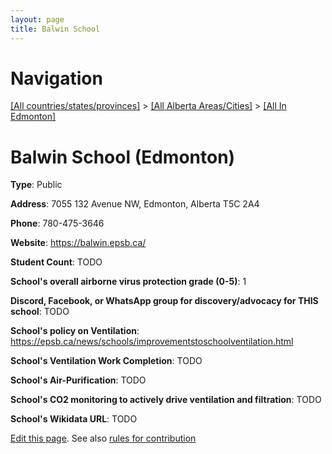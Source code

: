 ```yaml
---
layout: page
title: Balwin School
---
```

# Navigation

[[All countries/states/provinces]](../../..) > [[All Alberta Areas/Cities]](../..) > [[All In Edmonton]](..)

# Balwin School (Edmonton)

**Type**: Public

**Address**: 7055 132 Avenue NW, Edmonton, Alberta T5C 2A4

**Phone**: 780-475-3646

**Website**: <https://balwin.epsb.ca/>

**Student Count**: TODO

**School's overall airborne virus protection grade (0-5)**: 1

**Discord, Facebook, or WhatsApp group for discovery/advocacy for THIS school**: TODO

**School's policy on Ventilation**: <https://epsb.ca/news/schools/improvementstoschoolventilation.html>

**School's Ventilation Work Completion**: TODO

**School's Air-Purification**: TODO

**School's CO2 monitoring to actively drive ventilation and filtration**: TODO

**School's Wikidata URL**: TODO


[Edit this page](https://github.com/ventilate-schools/AB/edit/main/./Edmonton/Balwin_School.md). See also [rules for contribution](../../../contribution-rules/)